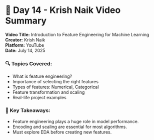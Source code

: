 # 📅 Day 14 - Krish Naik Video Summary

**Video Title:** Introduction to Feature Engineering for Machine Learning  
**Creator:** Krish Naik  
**Platform:** YouTube  
**Date:** July 14, 2025

### 🔍 Topics Covered:
- What is feature engineering?
- Importance of selecting the right features
- Types of features: Numerical, Categorical
- Feature transformation and scaling
- Real-life project examples

### 🧠 Key Takeaways:
- Feature engineering plays a huge role in model performance.
- Encoding and scaling are essential for most algorithms.
- Must explore EDA before creating new features.


